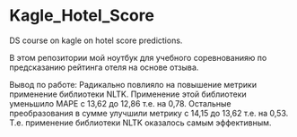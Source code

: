 # Kagle_Hotel_Score
DS course on kagle on hotel score predictions.

В этом репозитории мой ноутбук для учебного соревнованияю по предсказанию рейтинга отеля на основе отзыва.

Вывод по работе: Радикально повлияло на повышение метрики применение библиотеки NLTK. Применение этой библиотеки уменьшило MAPE с 13,62 до 12,86 т.е. на 0,78. Остальные преобразования в сумме улучшили метрику с 14,15 до 13,62 т.е. на 0,53. Т.е. применение библиотеки NLTK оказалось самым эффективным.
